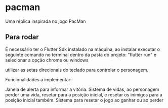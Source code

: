 # pacman

Uma réplica inspirada no jogo PacMan

## Para rodar

É necessário ter o Flutter Sdk instalado na máquina, ao instalar executar o seguinte comando no terminal dentro da pasta do projeto: "flutter run" e selecionar a opção chrome ou windows

utilizar as setas direcionais do teclado para controlar o personagem.

Funcionalidades a implementar:

Janela de alerta para informar a vitória.
Sistema de vidas, ao personagem perder uma vida, resetar para a posição inicial, e resetar os inimigos para a posição inicial também.
Sistema para resetar o jogo ao ganhar ou ao perder

